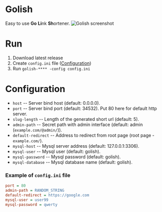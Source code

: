 # Golish
Easy to use **Go** **Li**nk **Sh**ortener.
![Golish screenshot](https://i.imgur.com/DAWpaxy.png "Golish screenshot")

# Run
1. Download latest release
2. Create `config.ini` file ([Configuration](#configuration))
3. Run `golish-**** -config config.ini`

# Configuration
- `host` -- Server bind host (default: 0.0.0.0).
- `port` -- Server bind port (default: 34532). Put 80 here for default http server.
- `slug-length` -- Length of the generated short url (default: 5).
- `admin-path` -- Secret path with admin interface (default: admin (`example.com/@admin/`)).
- `default-redirect` -- Address to redirect from root page (root page - `example.com/`).
- `mysql-host` -- Mysql server address (default: 127.0.0.1:3306).
- `mysql-user` -- Mysql user (default: golish).
- `mysql-password` -- Mysql password (default: golish).
- `mysql-database` -- Mysql database name (default: golish).

### Example of `config.ini` file
```ini
port = 80
admin-path = RANDOM_STRING
default-redirect = https://google.com
mysql-user = user99
mysql-password = qwerty
```
